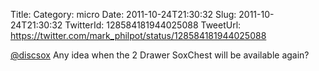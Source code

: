 Title: 
Category: micro
Date: 2011-10-24T21:30:32
Slug: 2011-10-24T21:30:32
TwitterId: 128584181944025088
TweetUrl: https://twitter.com/mark_philpot/status/128584181944025088

[@discsox](https://twitter.com/discsox) Any idea when the 2 Drawer SoxChest will be available again?